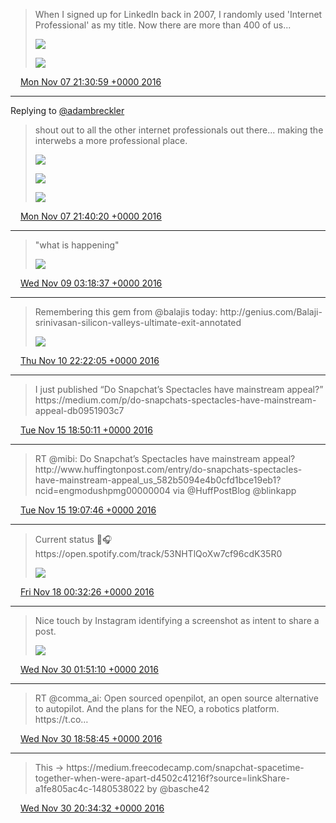 > When I signed up for LinkedIn back in 2007, I randomly used 'Internet Professional' as my title\. Now there are more than 400 of us\.\.\. 
> 
> ![](../../media/795740356616695808-CwsJN2bVEAAxL-0.jpg)
> 
> ![](../../media/795740356616695808-CwsJTuPUkAEEClX.jpg)

<img src="../../media/tweet.ico" width="12" /> [Mon Nov 07 21:30:59 +0000 2016](https://twitter.com/adambreckler/status/795740356616695808)

----

Replying to [@adambreckler](https://twitter.com/adambreckler/status/795740356616695808)

> shout out to all the other internet professionals out there\.\.\. making the interwebs a more professional place\. 
> 
> ![](../../media/795742707419185152-CwsKpiBUAAA4Nli.jpg)
> 
> ![](../../media/795742707419185152-CwsKsImUUAAVl_E.jpg)
> 
> ![](../../media/795742707419185152-CwsK3DyUcAEV1k_.jpg)

<img src="../../media/tweet.ico" width="12" /> [Mon Nov 07 21:40:20 +0000 2016](https://twitter.com/adambreckler/status/795742707419185152)

----

> "what is happening" 
> 
> ![](../../media/796190226850791424-CwyiyQnVEAA_mRn.jpg)

<img src="../../media/tweet.ico" width="12" /> [Wed Nov 09 03:18:37 +0000 2016](https://twitter.com/adambreckler/status/796190226850791424)

----

> Remembering this gem from @balajis today: http://genius\.com/Balaji\-srinivasan\-silicon\-valleys\-ultimate\-exit\-annotated 
> 
> ![](../../media/796840377089073153-Cw7yBGLUUAAd37B.jpg)

<img src="../../media/tweet.ico" width="12" /> [Thu Nov 10 22:22:05 +0000 2016](https://twitter.com/adambreckler/status/796840377089073153)

----

> I just published “Do Snapchat’s Spectacles have mainstream appeal?” https://medium\.com/p/do\-snapchats\-spectacles\-have\-mainstream\-appeal\-db0951903c7

<img src="../../media/tweet.ico" width="12" /> [Tue Nov 15 18:50:11 +0000 2016](https://twitter.com/adambreckler/status/798598991332200448)

----

> RT @mibi: Do Snapchat’s Spectacles have mainstream appeal? http://www\.huffingtonpost\.com/entry/do\-snapchats\-spectacles\-have\-mainstream\-appeal\_us\_582b5094e4b0cfd1bce19eb1?ncid\=engmodushpmg00000004 via @HuffPostBlog @blinkapp

<img src="../../media/tweet.ico" width="12" /> [Tue Nov 15 19:07:46 +0000 2016](https://twitter.com/adambreckler/status/798603417908150272)

----

> Current status 🏃🎧 https://open\.spotify\.com/track/53NHTlQoXw7cf96cdK35R0 
> 
> ![](../../media/799409896705773568-CxgTEGqUsAUNmBp.jpg)

<img src="../../media/tweet.ico" width="12" /> [Fri Nov 18 00:32:26 +0000 2016](https://twitter.com/adambreckler/status/799409896705773568)

----

> Nice touch by Instagram identifying a screenshot as intent to share a post\. 
> 
> ![](../../media/803778365320630272-CyeYKZbUQAAvQ0b.jpg)

<img src="../../media/tweet.ico" width="12" /> [Wed Nov 30 01:51:10 +0000 2016](https://twitter.com/adambreckler/status/803778365320630272)

----

> RT @comma\_ai: Open sourced openpilot, an open source alternative to autopilot\. And the plans for the NEO, a robotics platform\. https://t\.co…

<img src="../../media/tweet.ico" width="12" /> [Wed Nov 30 18:58:45 +0000 2016](https://twitter.com/adambreckler/status/804036964030652416)

----

> This \-&gt; https://medium\.freecodecamp\.com/snapchat\-spacetime\-together\-when\-were\-apart\-d4502c41216f?source\=linkShare\-a1fe805ac4c\-1480538022 by @basche42

<img src="../../media/tweet.ico" width="12" /> [Wed Nov 30 20:34:32 +0000 2016](https://twitter.com/adambreckler/status/804061071250104320)